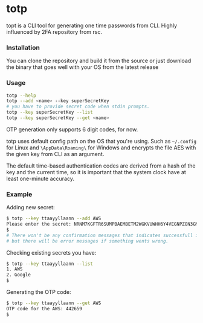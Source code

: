 # totp
topt is a CLI tool for generating one time passwords from CLI. Highly influenced by 2FA repository from rsc.

### Installation
You can clone the repository and build it from the source or just download the binary that goes well with your OS
from the latest release

### Usage
```bash
totp --help
totp --add <name> --key superSecretKey
# you have to provide secret code when stdin prompts.
totp --key superSecretKey --list
totp --key superSecretKey --get <name>
```
OTP generation only supports 6 digit codes, for now.

totp uses default config path on the OS that you're using. Such as `~/.config` for Linux and `\AppData\Roaming\` for
Windows and encrypts the file AES with the given key from CLI as an argument.

The default time-based authentication codes are derived from a hash of the key and the current time, 
so it is important that the system clock have at least one-minute accuracy.

### Example

Adding new secret:
```bash
$ totp --key ttaayyllaann --add AWS
Please enter the secret: NRNM7KGFTR6SUMPBAEMBETM2WGKVUWHH6Y4VEGNPZON3GMVXBHF...
$
# There won't be any confirmation messages that indicates successfull insertion
# but there will be error messages if something wents wrong.
```

Checking existing secrets you have:
```bash
$ totp --key ttaayyllaann --list
1. AWS
2. Google
$
```

Generating the OTP code:
```bash
$ totp --key ttaayyllaann --get AWS
OTP code for the AWS: 442659
$ 
```